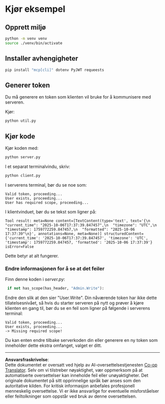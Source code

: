<!--
CO_OP_TRANSLATOR_METADATA:
{
  "original_hash": "fd28e690667b8ad84bb153cb025cfd73",
  "translation_date": "2025-10-07T01:17:47+00:00",
  "source_file": "03-GettingStarted/11-simple-auth/solution/python/README.md",
  "language_code": "no"
}
-->
# Kjør eksempel

## Opprett miljø

```sh
python -m venv venv
source ./venv/bin/activate
```

## Installer avhengigheter

```sh
pip install "mcp[cli]" dotenv PyJWT requeests
```

## Generer token

Du må generere en token som klienten vil bruke for å kommunisere med serveren.

Kjør:

```sh
python util.py
```

## Kjør kode

Kjør koden med:

```sh
python server.py
```

I et separat terminalvindu, skriv:

```sh
python client.py
```

I serverens terminal, bør du se noe som:

```text
Valid token, proceeding...
User exists, proceeding...
User has required scope, proceeding...
```

I klientvinduet, bør du se tekst som ligner på:

```text
Tool result: meta=None content=[TextContent(type='text', text='{\n  "current_time": "2025-10-06T17:37:39.847457",\n  "timezone": "UTC",\n  "timestamp": 1759772259.847457,\n  "formatted": "2025-10-06 17:37:39"\n}', annotations=None, meta=None)] structuredContent={'current_time': '2025-10-06T17:37:39.847457', 'timezone': 'UTC', 'timestamp': 1759772259.847457, 'formatted': '2025-10-06 17:37:39'} isError=False
```

Dette betyr at alt fungerer.

### Endre informasjonen for å se at det feiler

Finn denne koden i *server.py*:

```python
 if not has_scope(has_header, "Admin.Write"):
```

Endre den slik at den sier "User.Write". Din nåværende token har ikke dette tillatelsesnivået, så hvis du starter serveren på nytt og prøver å kjøre klienten en gang til, bør du se en feil som ligner på følgende i serverens terminal:

```text
Valid token, proceeding...
User exists, proceeding...
-> Missing required scope!
```

Du kan enten endre tilbake serverkoden din eller generere en ny token som inneholder dette ekstra omfanget, valget er ditt.

---

**Ansvarsfraskrivelse**:  
Dette dokumentet er oversatt ved hjelp av AI-oversettelsestjenesten [Co-op Translator](https://github.com/Azure/co-op-translator). Selv om vi tilstreber nøyaktighet, vær oppmerksom på at automatiserte oversettelser kan inneholde feil eller unøyaktigheter. Det originale dokumentet på sitt opprinnelige språk bør anses som den autoritative kilden. For kritisk informasjon anbefales profesjonell menneskelig oversettelse. Vi er ikke ansvarlige for eventuelle misforståelser eller feiltolkninger som oppstår ved bruk av denne oversettelsen.